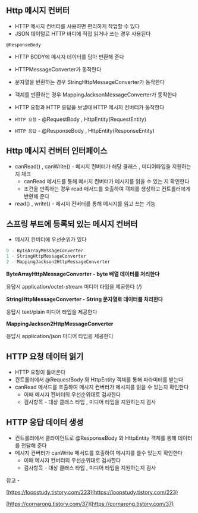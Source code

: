 
## Http 메시지 컨버터

- HTTP 메시지 컨버터를 사용하면 편리하게 작업할 수 있다
- JSON 데이털르 HTTP 바디에 직접 읽거나 쓰는 경우 사용된다

`@ResponseBody`

- HTTP BODY에 메시지 데이터를 담아 반환해 준다
- HTTPMessageConverter가 동작한다
- 문자열을 반환하는 경우 StringHttpMessageConverter가 동작한다
- 객체를 반환하는 경우 MappingJacksonMessageConverter가 동작한다

- HTTP 요청과 HTTP 응답을 보낼때 HTTP 메시지 컨버터가 동작한다
- `HTTP 요청` - @RequestBody , HttpEntity(RequestEntity)
- `HTTP 응답` - @ResponseBody , HttpEntity(ResponseEntity)

## Http 메시지 컨버터 인터페이스

- canRead() , canWrite()  - 메시지 컨버터가 해당 클래스 , 미디어타입을 지원하는지 체크
    - canRead 메서드를 통해 메시지 컨버터가 메시지를 읽을 수 있는 지 확인한다
    - 조건을 만족하는 경우 read 메서드를 호출하여 객체를 생성하고 컨트롤러에게 반환해 준다
- read() , write() - 메시지 컨버터를 통해 메시지를 읽고 쓰는 기능

## 스프링 부트에 등록되 있는 메시지 컨버터

- 메시지 컨버터에 우선순위가 있다

```java
0 - ByteArrayMessageConverter
1 - StringHttpMessageConverter
2 - MappingJackson2HttpMessageConverter
```

**ByteArrayHttpMessageConverter - byte 배열 데이터를 처리한다**

응답시 application/octet-stream 미디어 타입을 제공한다 (/)

**StringHttpMessageConverter - String 문자열로 데이터를 처리한다**

응답시 text/plain 미디어 타입을 제공한다

**MappingJackson2HttpMessageConverter** 

응답시 application/json 미디어 타입을 제공한다

## HTTP 요청 데이터 읽기

- HTTP 요청이 들어온다
- 컨트롤러에서 @RequestBody 와 HttpEntity 객체를 통해 파라미터를 받는다
- canRead 메서드를 호출하여 메시지 컨버터가 메시지를 읽을 수 있는지 확인한다
    - 이때 메시지 컨버터의 우선순위대로 검사한다
    - 검사항목 - 대상 클래스 타입 , 미디어 타입을 지원하는지 검사

## HTTP 응답 데이터 생성

- 컨트롤러에서 클라이언트로 @ResponseBody 와 HttpEntity 객체를 통해 데이터를 전달해 준다
- 메시지 컨버터가 canWrite 메서드를 호출하여 메시지를 쓸수 있는지 확인한다
    - 이때 메시지 컨버터의 우선순위대로 검사한다
    - 검사항목 - 대상 클래스 타입 , 미디어 타입을 지원하는지 검사

참고 - 

[https://loopstudy.tistory.com/223](https://loopstudy.tistory.com/223)

[https://cornarong.tistory.com/37](https://cornarong.tistory.com/37)
